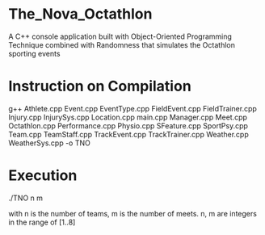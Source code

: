 # The_Nova_Octathlon

A C++ console application built with Object-Oriented Programming Technique combined with Randomness that simulates the Octathlon sporting events

# Instruction on Compilation
g++ Athlete.cpp Event.cpp  EventType.cpp FieldEvent.cpp FieldTrainer.cpp Injury.cpp InjurySys.cpp Location.cpp main.cpp Manager.cpp Meet.cpp Octathlon.cpp Performance.cpp Physio.cpp SFeature.cpp SportPsy.cpp Team.cpp TeamStaff.cpp TrackEvent.cpp TrackTrainer.cpp Weather.cpp WeatherSys.cpp -o TNO

# Execution
./TNO n m 

with n is the number of teams, m is the number of meets. n, m are integers in the range of [1..8]

